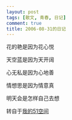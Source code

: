 ```yaml
---
layout: post
tags: [散文, 青春, 日记]
comment: true
title: 2006-08-31的日记
---
```


花的艳是因为花心悦

天空蓝是因为天开阔

心无私是因为心地善

情想思是因为情意真

明天会是怎样自己去想


转自于[我的51空间](http://home.51.com/cailiwei712/diary/item/10000961.html)

